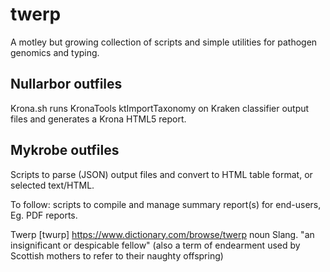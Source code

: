 # twerp

A motley but growing collection of scripts and simple utilities for pathogen genomics and typing.

## Nullarbor outfiles

Krona.sh runs KronaTools ktImportTaxonomy on Kraken classifier output files and generates a Krona HTML5 report.

## Mykrobe outfiles

Scripts to parse (JSON) output files and convert to HTML table format, or selected text/HTML.

To follow: scripts to compile and manage summary report(s) for end-users, Eg. PDF reports.


Twerp [twurp]
https://www.dictionary.com/browse/twerp
noun Slang.
"an insignificant or despicable fellow"
(also a term of endearment used by Scottish mothers to refer to their naughty offspring)
